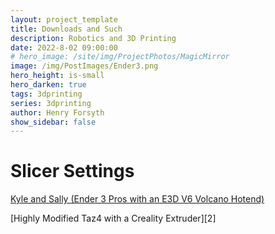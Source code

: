 ```yaml
---
layout: project_template
title: Downloads and Such
description: Robotics and 3D Printing
date: 2022-8-02 09:00:00
# hero_image: /site/img/ProjectPhotos/MagicMirror
image: /img/PostImages/Ender3.png
hero_height: is-small
hero_darken: true
tags: 3dprinting
series: 3dprinting
author: Henry Forsyth
show_sidebar: false
---
```


# Slicer Settings

[Kyle and Sally (Ender 3 Pros with an E3D V6 Volcano Hotend)][1]

[1]: https://forsythcreations.com/downloads/Kyle-Slicer-Profile-PLA.curaprofile

[Highly Modified Taz4 with a Creality Extruder][2]

[1]: https://forsythcreations.com/downloads/Frankie-Slicer-Profile-PLA.curaprofile
